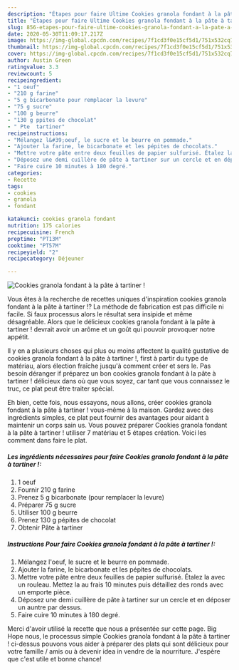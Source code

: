 ```yaml
---
description: "Étapes pour faire Ultime Cookies granola fondant à la pâte à tartiner !"
title: "Étapes pour faire Ultime Cookies granola fondant à la pâte à tartiner !"
slug: 856-etapes-pour-faire-ultime-cookies-granola-fondant-a-la-pate-a-tartiner
date: 2020-05-30T11:09:17.217Z
image: https://img-global.cpcdn.com/recipes/7f1cd3f0e15cf5d1/751x532cq70/cookies-granola-fondant-a-la-pate-a-tartiner-photo-principale-de-la-recette.jpg
thumbnail: https://img-global.cpcdn.com/recipes/7f1cd3f0e15cf5d1/751x532cq70/cookies-granola-fondant-a-la-pate-a-tartiner-photo-principale-de-la-recette.jpg
cover: https://img-global.cpcdn.com/recipes/7f1cd3f0e15cf5d1/751x532cq70/cookies-granola-fondant-a-la-pate-a-tartiner-photo-principale-de-la-recette.jpg
author: Austin Green
ratingvalue: 3.3
reviewcount: 5
recipeingredient:
- "1 oeuf"
- "210 g farine"
- "5 g bicarbonate pour remplacer la levure"
- "75 g sucre"
- "100 g beurre"
- "130 g ppites de chocolat"
- " Pte  tartiner"
recipeinstructions:
- "Mélangez l&#39;oeuf, le sucre et le beurre en pommade."
- "Ajouter la farine, le bicarbonate et les pépites de chocolats."
- "Mettre votre pâte entre deux feuilles de papier sulfurisé. Étalez la avec un rouleau. Mettez la au frais 10 minutes puis détaillez des ronds avec un emporte pièce."
- "Déposez une demi cuillère de pâte à tartiner sur un cercle et en déposer un auntre par dessus."
- "Faire cuire 10 minutes à 180 degré."
categories:
- Recette
tags:
- cookies
- granola
- fondant

katakunci: cookies granola fondant 
nutrition: 175 calories
recipecuisine: French
preptime: "PT13M"
cooktime: "PT57M"
recipeyield: "2"
recipecategory: Déjeuner

---
```



![Cookies granola fondant à la pâte à tartiner !](https://img-global.cpcdn.com/recipes/7f1cd3f0e15cf5d1/751x532cq70/cookies-granola-fondant-a-la-pate-a-tartiner-photo-principale-de-la-recette.jpg)

Vous êtes à la recherche de recettes uniques d'inspiration cookies granola fondant à la pâte à tartiner !? La méthode de fabrication est pas difficile ni facile. Si faux processus alors le résultat sera insipide et même désagréable. Alors que le délicieux cookies granola fondant à la pâte à tartiner ! devrait avoir un arôme et un goût qui pouvoir provoquer notre appétit.



Il y en a plusieurs choses qui plus ou moins affectent la qualité gustative de cookies granola fondant à la pâte à tartiner !, first à partir du type de matériau, alors élection fraîche jusqu'à comment créer et sers le. Pas besoin déranger if préparez un bon cookies granola fondant à la pâte à tartiner ! délicieux dans où que vous soyez, car tant que vous connaissez le truc, ce plat peut être traiter spécial.


Eh bien, cette fois, nous essayons, nous allons, créer cookies granola fondant à la pâte à tartiner ! vous-même à la maison. Gardez avec des ingrédients simples, ce plat peut fournir des avantages pour aidant à maintenir un corps sain us. Vous pouvez préparer Cookies granola fondant à la pâte à tartiner ! utiliser 7 matériau et 5 étapes création. Voici les comment dans faire le plat.

<!--inarticleads1-->

##### Les ingrédients nécessaires pour faire Cookies granola fondant à la pâte à tartiner !:

1.  1 oeuf
1. Fournir 210 g farine
1. Prenez 5 g bicarbonate (pour remplacer la levure)
1. Préparer 75 g sucre
1. Utiliser 100 g beurre
1. Prenez 130 g pépites de chocolat
1. Obtenir  Pâte à tartiner




<!--inarticleads2-->

##### Instructions Pour faire Cookies granola fondant à la pâte à tartiner !:

1. Mélangez l&#39;oeuf, le sucre et le beurre en pommade.
1. Ajouter la farine, le bicarbonate et les pépites de chocolats.
1. Mettre votre pâte entre deux feuilles de papier sulfurisé. Étalez la avec un rouleau. Mettez la au frais 10 minutes puis détaillez des ronds avec un emporte pièce.
1. Déposez une demi cuillère de pâte à tartiner sur un cercle et en déposer un auntre par dessus.
1. Faire cuire 10 minutes à 180 degré.





Merci d'avoir utilisé la recette que nous a présentée sur cette page. Big Hope nous, le processus simple Cookies granola fondant à la pâte à tartiner ! ci-dessus pouvons vous aider à préparer des plats qui sont délicieux pour votre famille / amis ou à devenir idea in vendre de la nourriture. J'espère que c'est utile et bonne chance!
